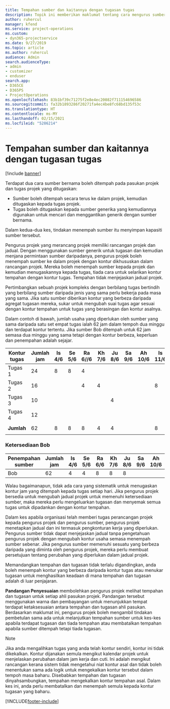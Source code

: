 ```yaml
---
title: Tempahan sumber dan kaitannya dengan tugasan tugas
description: Topik ini memberikan maklumat tentang cara mengurus sumber bernama, tempahan sumber dan tugasan tugas dan kaitannya antara satu sama lain.
author: ruhercul
manager: kfend
ms.service: project-operations
ms.custom:
- dyn365-projectservice
ms.date: 9/27/2019
ms.topic: article
ms.author: ruhercul
audience: Admin
search.audienceType:
- admin
- customizer
- enduser
search.app:
- D365CE
- D365PS
- ProjectOperations
ms.openlocfilehash: 83b1bf39c71275f2e8e4ec20082f711154696586
ms.sourcegitcommit: fa32b1893286f20271fa4ec4be8fc68bd135f53c
ms.translationtype: HT
ms.contentlocale: ms-MY
ms.lasthandoff: 02/15/2021
ms.locfileid: "5286214"
---
```

# <a name="resource-bookings-and-how-they-relate-to-task-assignments"></a>Tempahan sumber dan kaitannya dengan tugasan tugas

[!include [banner](../includes/psa-now-project-operations.md)]

Terdapat dua cara sumber bernama boleh ditempah pada pasukan projek dan tugas projek yang ditugaskan:

- Sumber boleh ditempah secara terus ke dalam projek, kemudian ditugaskan kepada tugas projek.
- Tugas boleh ditugaskan kepada sumber generika yang kemudiannya digunakan untuk mencari dan menggantikan generik dengan sumber bernama. 

Dalam kedua-dua kes, tindakan menempah sumber itu menyimpan kapasiti sumber tersebut.

Pengurus projek yang merancang projek memiliki rancangan projek dan jadual. Dengan menggunakan sumber generik untuk tugasan dan kemudian menjana permintaan sumber daripadanya, pengurus projek boleh menempah sumber ke dalam projek dengan kontur dikhususkan dalam rancangan projek. Mereka boleh menempah sumber kepada projek dan kemudian menugaskannya kepada tugas, tiada cara untuk selarikan kontur tempahan dengan kontur tugas. Tempahan tidak menjejaskan jadual projek.

Pertimbangkan sebuah projek kompleks dengan berbilang tugas bertindih yang berbilang sumber daripada jenis yang sama perlu bekerja pada masa yang sama. Jika satu sumber diberikan kontur yang berbeza daripada agregat tugasan mereka, sukar untuk mengubah suai tugas agar sesuai dengan kontur tempahan untuk tugas yang berasingan dan kontur asalnya.

Dalam contoh di bawah, jumlah usaha yang diperlukan oleh sumber yang sama daripada satu set empat tugas ialah 62 jam dalam tempoh dua minggu dan terdapat kontur tertentu. Jika sumber Bob ditempah untuk 62 jam semasa dua minggu yang sama tetapi dengan kontur berbeza, keperluan dan penempahan adalah sejajar.

| **Kontur tugas**    | **Jumlah jam** | Is 4/6 | Se 5/6 | Ra 6//6 | Kh 7/6 | Ju 8/6 | Sa 9/6 | Ah 10/6 | Is 11/6 | Se 12/6 | Ra 13/6 | Kh 14/6 | Ju 15/6 |
|----------------------|-----------------|--------|--------|--------|--------|--------|--------|---------|---------|---------|---------|---------|---------|
| Tugas 1               | 24              | 8      | 8      | 4      |        |        |        |         |         |         | 4       |         |         |
| Tugas 2               | 16              |        |        | 4      | 4      |        |        |         | 8       |         |         |         |         |
| Tugas 3               | 10              |        |        |        |        | 4      |        |         |         | 4       |         | 2       |         |
| Tugas 4               | 12              |        |        |        |        |        |        |         |         |         | 4       |         | 8       |
|                      |                 |        |        |        |        |        |        |         |         |         |         |         |         |
| **Jumlah**           | 62              | 8      | 8      | 8      | 4      | 4      |        |         | 8       | 4       | 8       | 2       | 8       |
|                      |                 |        |        |        |        |        |        |         |         |         |         |

### <a name="bobs-availability"></a>Ketersediaan Bob
| **Penempahan sumber** | **Jumlah jam** | Is 4/6 | Se 5/6 | Ra 6/6 | Kh 7/6 | Ju 8/6 | Sa 9/6 | Ah 10/6 | Is 11/6 | Se 12/6 | Ra 13/6 | Kh 14/6 | Ju 15/6 |
|------------------------|-----------------|--------|--------|--------|--------|--------|--------|---------|---------|---------|---------|---------|---------|
| Bob                    | 62              | 4      | 4      | 8      | 8      | 8      |        |         | 4       | 4       | 8       | 8       | 6       |

Walau bagaimanapun, tidak ada cara yang sistematik untuk menugaskan kontur jam yang ditempah kepada tugas setiap hari. Jika pengurus projek bersedia untuk mengubah jadual projek untuk memenuhi ketersediaan sumber, maka mereka perlu mengeluarkan tugasan dan menyemak semua tugas untuk dipadankan dengan kontur tempahan.

Dalam kes apabila organisasi telah memberi tugas perancangan projek kepada pengurus projek dan pengurus sumber, pengurus projek menetapkan jadual dan ini termasuk pengkonturan kerja yang diperlukan. Pengurus sumber tidak dapat menjejaskan jadual tanpa pengetahuan pengurus projek dengan mengubah kontur usaha semasa menempah sumber sebenar. Jika pengurus sumber memenuhi sesuatu yang berbeza daripada yang diminta oleh pengurus projek, mereka perlu membuat persetujuan tentang perubahan yang diperlukan dalam jadual projek.

Memandangkan tempahan dan tugasan tidak terlalu digandingkan, anda boleh menempah kontur yang berbeza daripada kontur tugas atau menukar tugasan untuk menghasilkan keadaan di mana tempahan dan tugasan adalah di luar penjajaran.

**Pandangan Penyesuaian** membolehkan pengurus projek melihat tempahan dan tugasan untuk setiap ahli pasukan projek. Pandangan tersebut menggunakan warna dan pembayangan untuk menunjukkan tempat terdapat ketaksesuaian antara tempahan dan tugasan ahli pasukan. Berdasarkan maklumat ini, pengurus projek boleh mengambil tindakan pembetulan sama ada untuk melanjutkan tempahan sumber untuk kes-kes apabila terdapat tugasan dan tiada tempahan atau membatalkan tempahan apabila sumber ditempah tetapi tiada tugasan.

> [!NOTE]
> Jika anda mengalihkan tugas yang anda telah kontur sendiri, kontur ini tidak dikekalkan. Kontur dijanakan semula mengikut kalendar projek untuk menjelaskan perubahan dalam jam kerja dan cuti. Ini adalah mengikut rancangan kerana sistem tidak mengetahui niat kontur asal dan tidak boleh menentukan sama ada logik untuk mengekalkan kontur tersebut dalam tempoh masa baharu. Disebabkan tempahan dan tugasan dinyahsambungkan, tempahan mengekalkan kontur tempahan asal. Dalam kes ini, anda perlu membatalkan dan menempah semula kepada kontur tugasan yang baharu.



[!INCLUDE[footer-include](../includes/footer-banner.md)]